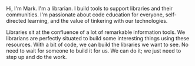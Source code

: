 Hi, I'm Mark. I'm a librarian. I build tools to support libraries and their communities. I'm passionate about code education for everyone, self-directed learning, and the value of tinkering with our technologies. 

Libraries sit at the confluence of a lot of remarkable information tools. We librarians are perfectly situated to build some interesting things using these resources. With a bit of code, we can build the libraries we want to see. No need to wait for someone to build it for us. We can do it; we just need to step up and do the work.
